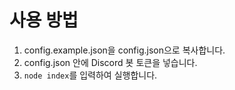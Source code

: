 사용 방법
=============

1. config.example.json을 config.json으로 복사합니다.
2. config.json 안에 Discord 봇 토큰을 넣습니다.
3. `node index`를 입력하여 실행합니다.
